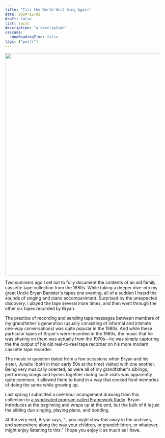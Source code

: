 ```yaml
---
title: "Till the World Will Sing Again"
date: 2024-12-02
draft: false
list: local
description: "a description"
cascade:
  showReadingTime: false
tags: ["posts"]
---
```


<p><a href="https://frameworkradio.net/2024/02/877-2024-02-18/" title="Framework Radio"><img class="post__image" src="https://imagedelivery.net/W3vkZ88MvMerAgdbS1TPPQ/49938774-ca9d-4ad4-c7d2-b9aa606d7800/public" alt="" width="1366" height="725"></a></p>
<p>Two summers ago I set out to fully document the contents of an old family cassette tape collection from the 1980s. While taking a deeper dive into my great Uncle Bryan Banister's tapes one evening, all of a sudden I heard the sounds of singing and piano accompaniment. Surprised by the unexpected discovery, I played the tape several more times, and then went through the other six tapes recorded by Bryan.</p>
<p>The practice of recording and sending tape messages between members of my grandfather's generation (usually consisting of informal and intimate one-way conversations) was quite popular in the 1980s. And while these particular tapes of Bryan's were recorded in the 1980s, the music that he was sharing on them was actually from the 1970s—he was simply capturing the the output of his old reel-to-reel tape recorder on his more modern cassette tape recorder.</p>
<p>The music in question dated from a few occasions when Bryan and his sister, Junelle (both in their early 50s at the time) visited with one another. Being very musically oriented, as were all of my grandfather's siblings, performing songs and hymns together during such visits was apparently quite common. It allowed them to bond in a way that evoked fond memories of doing the same while growing up.</p>
<p>Last spring I submitted a one-hour arrangement drawing from this collection to <a href="https://frameworkradio.net/2024/02/877-2024-02-18/" title="Framework Radio">a syndicated program called Framework Radio</a>. Bryan introduces at the beginning and wraps up at the end, but the bulk of it is just the sibling duo singing, playing piano, and bonding.</p>
<p>At the very end, Bryan says, "...you might stow this away in the archives, and somewhere along the way your children, or grandchildren, or whatever, might enjoy listening to this." I hope you enjoy it as much as I have.</p>